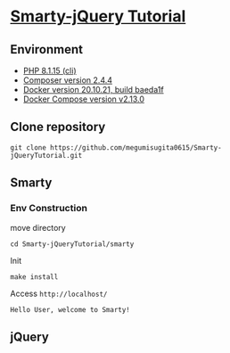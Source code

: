 # [Smarty-jQuery Tutorial](https://github.com/megumisugita0615/Smarty-jQueryTutorial)

## Environment

- [PHP 8.1.15 (cli)](https://www.php.net/ChangeLog-8.php)
- [Composer version 2.4.4](https://getcomposer.org/changelog/2.4.4)
- [Docker version 20.10.21, build baeda1f](https://docs.docker.com/engine/release-notes/20.10/)
- [Docker Compose version v2.13.0](https://docs.docker.com/compose/release-notes/)

## Clone repository

```
git clone https://github.com/megumisugita0615/Smarty-jQueryTutorial.git
```

## Smarty

### Env Construction

move directory

```
cd Smarty-jQueryTutorial/smarty 
```

Init

```
make install
```

Access `http://localhost/`

```
Hello User, welcome to Smarty!
```


## jQuery
